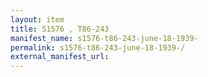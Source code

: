 ```yaml
---
layout: item
title: S1576 , T86-243
manifest_name: s1576-t86-243-june-18-1939-
permalink: s1576-t86-243-june-18-1939-/
external_manifest_url: 
---
```

<!-- Add an essay or interpretive material below this line,
using HTML or markdown.  Do not modify this file above this line -->
